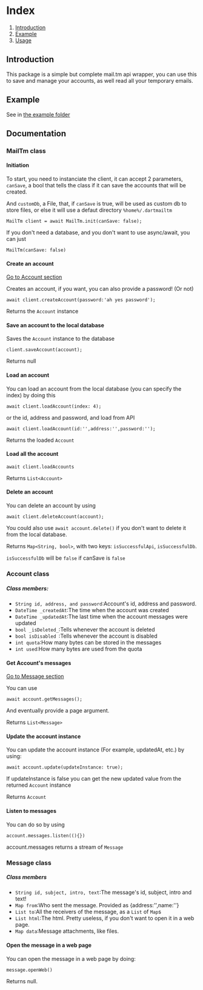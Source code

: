 # Index
1. [Introduction](#Introduction)
1. [Example](#example)
1. [Usage](#usage)

## Introduction
This package is a simple but complete mail.tm api wrapper, you can use this to save and manage your accounts, as well read all your temporary emails.

## Example
See in [the example folder](example/)

## Documentation

### MailTm class


#### Initiation

To start, you need to instanciate the client, it can accept 2 parameters, ``canSave``, a bool that tells the class if it can save the accounts that will be created.

And ``customDb``, a File, that, if ``canSave`` is true, will be used as custom db to store files, or else it will use a defaut directory ``%home%/.dartmailtm``

``MailTm client = await MailTm.init(canSave: false);``

If you don't need a database, and you don't want to use async/await, you can just

``MailTm(canSave: false)``


#### Create an account


[Go to Account section](#accounts)

Creates an account, if you want, you can also provide a password! (Or not)

``await client.createAccount(password:'ah yes password');``

Returns the ``Account`` instance


#### Save an account to the local database

Saves the ``Account`` instance to the database

``client.saveAccount(account);``

Returns null


#### Load an account

You can load an account from the local database (you can specify the index) by doing this

``await client.loadAccount(index: 4);``

or the id, address and password, and load from API

``await client.loadAccount(id:'',address:'',password:'');``

Returns the loaded ``Account``


#### Load all the account

``await client.loadAccounts``

Returns ``List<Account>``


#### Delete an account

You can delete an account by using

``await client.deleteAccount(account);``

You could also use ``await account.delete()`` if you don't want to delete it from the local database. 

Returns ``Map<String, bool>``, with two keys: ``isSuccessfulApi``, ``isSuccessfulDb``.

``isSuccessfulDb`` will be ``false`` if canSave is ``false``


### Account class

##### Class members:

- ``String id, address, and password``:Account's id, address and password.
- ``DateTime _createdAt``:The time when the account was created
- ``DateTime _updatedAt``:The last time when the account messages were updated 
-  ``bool _isDeleted_``:Tells whenever the account is deleted
-  ``bool isDisabled ``:Tells whenever the account is disabled
-  ``int quota``:How many bytes can be stored in the messages
-  ``int used``:How many bytes are used from the quota


#### Get Account's messages

[Go to Message section](#messages)

You can use 

``await account.getMessages();``

And eventually provide a page argument.

Returns ``List<Message>``


#### Update the account instance

You can update the account instance (For example, updatedAt, etc.) by using:

``await account.update(updateInstance: true);``

If updateInstance is false you can get the new updated value from the returned ``Account`` instance

Returns ``Account``

#### Listen to messages

You can do so by using

``account.messages.listen((){})``

account.messages returns a stream of ``Message``

### Message class

##### Class members

- ``String id, subject, intro, text``:The message's id, subject, intro and text!
- ``Map from``:Who sent the message. Provided as {address:'',name:''}
- ``List to``:All the receivers of the message, as a ``List`` of ``Map``s
- ``List html``:The html. Pretty useless, if you don't want to open it in a web page.
- ``Map data``:Message attachments, like files.

#### Open the message in a web page

You can open the message in a web page by doing:

``message.openWeb()``

Returns null.
